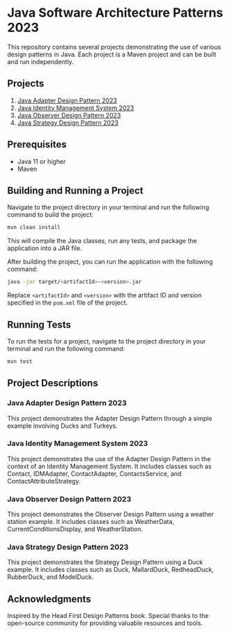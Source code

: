 # Java Software Architecture Patterns 2023

This repository contains several projects demonstrating the use of various design patterns in Java. Each project is a Maven project and can be built and run independently.

## Projects

1. [Java Adapter Design Pattern 2023](Java-Adapter-Design-Pattern-2023)
2. [Java Identity Management System 2023](Java-IdentityManagement-2023)
3. [Java Observer Design Pattern 2023](Java-Observer-Design-Pattern-2023)
4. [Java Strategy Design Pattern 2023](Java-Strategy-Design-Pattern-2023)

## Prerequisites

- Java 11 or higher
- Maven

## Building and Running a Project

Navigate to the project directory in your terminal and run the following command to build the project:

```sh
mvn clean install
```

This will compile the Java classes, run any tests, and package the application into a JAR file.

After building the project, you can run the application with the following command:

```sh
java -jar target/<artifactId>-<version>.jar
```

Replace `<artifactId>` and `<version>` with the artifact ID and version specified in the `pom.xml` file of the project.

## Running Tests

To run the tests for a project, navigate to the project directory in your terminal and run the following command:

```sh
mvn test
```

## Project Descriptions

### Java Adapter Design Pattern 2023

This project demonstrates the Adapter Design Pattern through a simple example involving Ducks and Turkeys.

### Java Identity Management System 2023

This project demonstrates the use of the Adapter Design Pattern in the context of an Identity Management System. It includes classes such as Contact, IDMAdapter, ContactAdapter, ContactsService, and ContactAttributeStrategy.

### Java Observer Design Pattern 2023

This project demonstrates the Observer Design Pattern using a weather station example. It includes classes such as WeatherData, CurrentConditionsDisplay, and WeatherStation.

### Java Strategy Design Pattern 2023

This project demonstrates the Strategy Design Pattern using a Duck example. It includes classes such as Duck, MallardDuck, RedheadDuck, RubberDuck, and ModelDuck.

## Acknowledgments

Inspired by the Head First Design Patterns book.
Special thanks to the open-source community for providing valuable resources and tools.